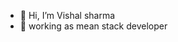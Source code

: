 - 👋 Hi, I’m Vishal sharma
- 👀 working as mean stack developer

<!---
vishalims095/vishalims095 is a ✨ special ✨ repository because its `README.md` (this file) appears on your GitHub profile.
You can click the Preview link to take a look at your changes.
--->
